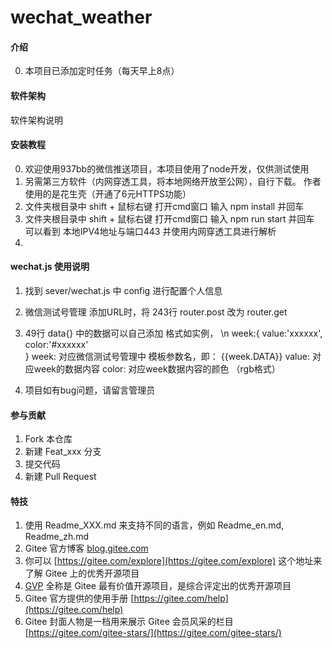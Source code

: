 <!--
 * @Descripttion: 
 * @version: 
 * @Author: 937bb
 * @Date: 2022-08-23 08:37:37
 * @LastEditors: 937bb
 * @LastEditTime: 2022-08-23 14:15:06
-->
# wechat_weather

#### 介绍

0.  本项目已添加定时任务（每天早上8点）

#### 软件架构
软件架构说明


#### 安装教程

0.  欢迎使用937bb的微信推送项目，本项目使用了node开发，仅供测试使用
1.  另需第三方软件（内网穿透工具，将本地网络开放至公网），自行下载。
作者使用的是花生壳（开通了6元HTTPS功能）
2.  文件夹根目录中 shift + 鼠标右键 打开cmd窗口 输入 npm install 并回车
3.  文件夹根目录中 shift + 鼠标右键 打开cmd窗口 输入 npm run start 并回车 可以看到 本地IPV4地址与端口443 并使用内网穿透工具进行解析
4.  

#### wechat.js 使用说明 

1.  找到 sever/wechat.js 中 config 进行配置个人信息
2.  微信测试号管理 添加URL时，将 243行 router.post 改为 router.get

3.  49行 data{} 中的数据可以自己添加 格式如实例， \n
    week:{
      value:'xxxxxx', 
      color:'#xxxxxx'       
    }
    week: 对应微信测试号管理中 模板参数名，即： {{week.DATA}}
    value: 对应week的数据内容
    color: 对应week数据内容的颜色 （rgb格式）

4.  项目如有bug问题，请留言管理员

#### 参与贡献

1.  Fork 本仓库
2.  新建 Feat_xxx 分支
3.  提交代码
4.  新建 Pull Request


#### 特技

1.  使用 Readme\_XXX.md 来支持不同的语言，例如 Readme\_en.md, Readme\_zh.md
2.  Gitee 官方博客 [blog.gitee.com](https://blog.gitee.com)
3.  你可以 [https://gitee.com/explore](https://gitee.com/explore) 这个地址来了解 Gitee 上的优秀开源项目
4.  [GVP](https://gitee.com/gvp) 全称是 Gitee 最有价值开源项目，是综合评定出的优秀开源项目
5.  Gitee 官方提供的使用手册 [https://gitee.com/help](https://gitee.com/help)
6.  Gitee 封面人物是一档用来展示 Gitee 会员风采的栏目 [https://gitee.com/gitee-stars/](https://gitee.com/gitee-stars/)
